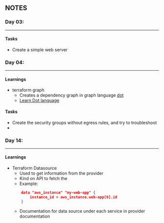 ## NOTES

### Day 03:

---

#### Tasks

* Create a simple web server


### Day 04:

---

#### Learnings

* terraform graph
    * Creates a dependency graph in graph language [dot](https://graphviz.org/doc/info/lang.html)
    * [Learn Dot language](https://www.ocf.berkeley.edu/~eek/index.html/tiny_examples/thinktank/src/gv1.7c/doc/dotguide.pdf)

#### Tasks

* Create the security groups without egress rules, and try to troubleshoot
* 

### Day 14:

---

#### Learnings

* Terraform Datasource
    * Used to get information from the provider
    * Kind on API to fetch the 
    * Example:
    ```json
        data "aws_instance" "my-web-app" {
            instance_id = aws_instance.web-app[0].id
        }
    ```
    * Documentation for data source under each service in provider documentation